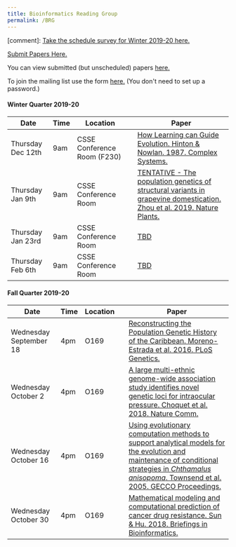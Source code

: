 ```yaml
---
title: Bioinformatics Reading Group
permalink: /BRG
---
```


[comment]: [Take the schedule survey for Winter 2019-20 here.](https://www.when2meet.com/?8384734-QSHpL)

[Submit Papers Here.](https://forms.gle/gvQ6eGXjk2GcWMNS7)

You can view submitted (but unscheduled) papers [here.](https://docs.google.com/spreadsheets/d/1VAtnKTbO98roSc1mFALO272g-jSK0TG1gDStn45HNpk/edit?usp=sharing)

To join the mailing list use the form [here.](https://mailman.rose-hulman.edu/mailman/listinfo/bioreadinggroup)
(You don't need to set up a password.)

<!-- Blank schedule
<h4>Winter Quarter 2019-20</h4>

|Date |Time|Location| |Paper|
|-----|----|--------|-|-----|
|DATE|4pm|O169| |[TBD]()
|DATE|4pm|O169| |[TBD]()
|DATE|4pm|O169| |[TBD]()
|DATE|4pm|O169| |[TBD]()
-->

<h4>Winter Quarter 2019-20</h4>

|Date |Time|Location| |Paper|
|-----|----|--------|-|-----|
|Thursday Dec 12th|9am|CSSE Conference Room (F230)| |[How Learning can Guide Evolution. Hinton & Nowlan. 1987. Complex Systems.](https://pdfs.semanticscholar.org/5d6c/84e7cd46d0a520ad6784a0f7f6825ef83685.pdf)
|Thursday Jan 9th|9am|CSSE Conference Room| |[TENTATIVE - The population genetics of structural variants in grapevine domestication. Zhou et al. 2019. Nature Plants.](https://www.nature.com/articles/s41477-019-0507-8)
|Thursday Jan 23rd|9am|CSSE Conference Room| |[TBD]()
|Thursday Feb 6th|9am|CSSE Conference Room| |[TBD]()


<h4>Fall Quarter 2019-20</h4>

|Date |Time|Location| |Paper|
|-----|----|--------|-|-----|
|Wednesday September 18|4pm|O169| |[Reconstructing the Population Genetic History of the Caribbean. Moreno-Estrada et al.  2016. PLoS Genetics.](https://doi.org/10.1371/journal.pgen.1003925)
|Wednesday October 2|4pm|O169| |[A large multi-ethnic genome-wide association study identifies novel genetic loci for intraocular pressure. Choquet et al. 2018. Nature Comm.](https://www.nature.com/articles/s41467-017-01913-6)
|Wednesday October 16|4pm|O169| |[Using evolutionary computation methods to support analytical models for the evolution and maintenance of conditional strategies in *Chthamalus anisopoma*. Townsend et al. 2005. GECCO Proceedings.](https://dl.acm.org/citation.cfm?id=1068075)
|Wednesday October 30|4pm|O169| |[Mathematical modeling and computational prediction of cancer drug resistance. Sun & Hu. 2018. Briefings in Bioinformatics.](https://www.ncbi.nlm.nih.gov/pmc/articles/PMC6402530/)

